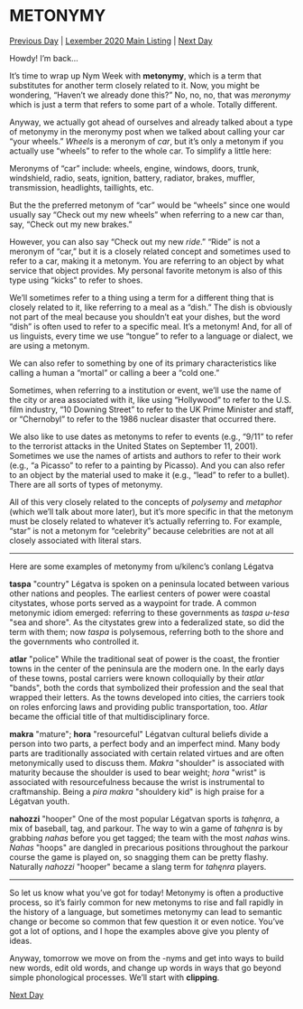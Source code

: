 # METONYMY
[Previous Day](11) | [Lexember 2020 Main Listing](../../toc_lex21) | [Next Day](13)

Howdy! I’m back…

It’s time to wrap up Nym Week with **metonymy**, which is a term that substitutes for another term closely related to it. Now, you might be wondering, “Haven’t we already done this?” No, no, no, that was _meronymy_ which is just a term that refers to some part of a whole. Totally different.

Anyway, we actually got ahead of ourselves and already talked about a type of metonymy in the meronymy post when we talked about calling your car “your wheels.” _Wheels_ is a meronym of _car_, but it’s only a metonym if you actually use “wheels” to refer to the whole car. To simplify a little here:

Meronyms of “car” include: wheels, engine, windows, doors, trunk, windshield, radio, seats, ignition, battery, radiator, brakes, muffler, transmission, headlights, taillights, etc.

But the the preferred metonym of “car” would be “wheels” since one would usually say “Check out my new wheels” when referring to a new car than, say, “Check out my new brakes.”

However, you can also say “Check out my new _ride_.” “Ride” is not a meronym of “car,” but it is a closely related concept and sometimes used to refer to a car, making it a metonym. You are referring to an object by what service that object provides. My personal favorite metonym is also of this type using “kicks” to refer to shoes.

We’ll sometimes refer to a thing using a term for a different thing that is closely related to it, like referring to a meal as a “dish.” The dish is obviously not part of the meal because you shouldn’t eat your dishes, but the word “dish” is often used to refer to a specific meal. It’s a metonym! And, for all of us linguists, every time we use “tongue” to refer to a language or dialect, we are using a metonym.

We can also refer to something by one of its primary characteristics like calling a human a “mortal” or calling a beer a “cold one.”

Sometimes, when referring to a institution or event, we’ll use the name of the city or area associated with it, like using “Hollywood” to refer to the U.S. film industry, “10 Downing Street” to refer to the UK Prime Minister and staff, or “Chernobyl” to refer to the 1986 nuclear disaster that occurred there.

We also like to use dates as metonyms to refer to events (e.g., “9/11” to refer to the terrorist attacks in the United States on September 11, 2001). Sometimes we use the names of artists and authors to refer to their work (e.g., “a Picasso” to refer to a painting by Picasso). And you can also refer to an object by the material used to make it (e.g., “lead” to refer to a bullet). There are all sorts of types of metonymy.

All of this very closely related to the concepts of _polysemy_ and _metaphor_ (which we’ll talk about more later), but it’s more specific in that the metonym must be closely related to whatever it’s actually referring to. For example, “star” is not a metonym for “celebrity” because celebrities are not at all closely associated with literal stars.

-----

Here are some examples of metonymy from u/kilenc’s conlang Légatva

**taspa** "country" Légatva is spoken on a peninsula located between various other nations and peoples. The earliest centers of power were coastal citystates, whose ports served as a waypoint for trade. A common metonymic idiom emerged: referring to these governments as _taspa u-tesa_ "sea and shore". As the citystates grew into a federalized state, so did the term with them; now _taspa_ is polysemous, referring both to the shore and the governments who controlled it.

**atlar** "police" While the traditional seat of power is the coast, the frontier towns in the center of the peninsula are the modern one. In the early days of these towns, postal carriers were known colloquially by their _atlar_ "bands", both the cords that symbolized their profession and the seal that wrapped their letters. As the towns developed into cities, the carriers took on roles enforcing laws and providing public transportation, too. _Atlar_ became the official title of that multidisciplinary force.

**makra** "mature"; **hora** "resourceful" Légatvan cultural beliefs divide a person into two parts, a perfect body and an imperfect mind. Many body parts are traditionally associated with certain related virtues and are often metonymically used to discuss them. _Makra_ "shoulder" is associated with maturity because the shoulder is used to bear weight; _hora_ "wrist" is associated with resourcefulness because the wrist is instrumental to craftmanship. Being a _pira makra_ "shouldery kid" is high praise for a Légatvan youth.

**nahozzi** "hooper" One of the most popular Légatvan sports is _tahęnra_, a mix of baseball, tag, and parkour. The way to win a game of _tahęnra_ is by grabbing _nahas_ before you get tagged; the team with the most _nahas_ wins. _Nahas_ "hoops" are dangled in precarious positions throughout the parkour course the game is played on, so snagging them can be pretty flashy. Naturally _nahozzi_ "hooper" became a slang term for _tahęnra_ players.

-----

So let us know what you’ve got for today! Metonymy is often a productive process, so it’s fairly common for new metonyms to rise and fall rapidly in the history of a language, but sometimes metonymy can lead to semantic change or become so common that few question it or even notice. You’ve got a lot of options, and I hope the examples above give you plenty of ideas.

Anyway, tomorrow we move on from the -nyms and get into ways to build new words, edit old words, and change up words in ways that go beyond simple phonological processes. We’ll start with **clipping**.

[Next Day](13)
